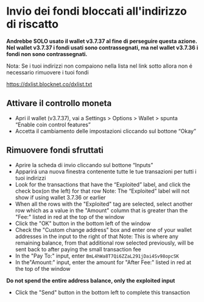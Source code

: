 # Invio dei fondi bloccati all'indirizzo di riscatto
**Andrebbe SOLO usato il wallet v3.7.37 al fine di perseguire questa azione. Nel wallet v3.7.37 i fondi usati sono contrassegnati, ma nel wallet v3.7.36 i fondi non sono contrassegnati.**

Nota: Se i tuoi indirizzi non compaiono nella lista nel link sotto allora non é necessario rimuovere i tuoi fondi 

https://dxlist.blocknet.co/dxlist.txt

## Attivare il controllo moneta
 * Apri il wallet (v3.7.37), vai a Settings > Options > Wallet > spunta “Enable coin control features”
 * Accetta il cambiamento delle impostazioni cliccando sul bottone “Okay” 

## Rimuovere fondi sfruttati
 * Aprire la scheda di invio cliccando sul bottone “Inputs” 
 * Apparirá una nuova finestra contenente tutte le tue transazioni per tutti i tuoi indirizzi 
 * Look for the transactions that have the “Exploited” label, and click the check box(on the left) for that row
 Note: The “Exploited” label will not show if using wallet 3.7.36 or earlier
 * When all the rows with the "Exploited" tag are selected, select another row which as a value in the "Amount" column that is greater than the "Fee:" listed in red at the top of the window
 * Click the "OK" button in the bottom left of the window
 * Check the "Custom change address" box and enter one of your wallet addresses in the input to the right of that
  Note: This is where any remaining balance, from that additional row selected previously, will be sent back to after paying the small transaction fee
 * In the "Pay To:" input, enter `BmL4hWa8T7Qi6ZZaL291jDai4Sv98opcSK`
 * In the"Amount:" input, enter the amount for "After Fee:" listed in red at the top of the window
 
 **Do not spend the entire address balance, only the exploited input**
 * Click the "Send" button in the bottom left to complete this transaction
